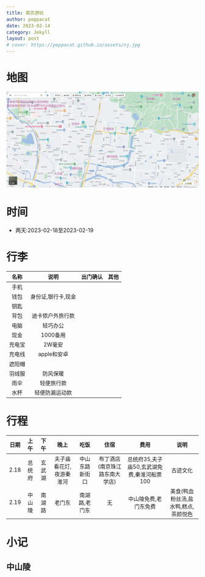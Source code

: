 ```yaml
---
title: 南京游玩
author: peppacat
date: 2023-02-14
category: Jekyll
layout: post
# cover: https://peppacat.github.io/assets/nj.jpg
---
```

# 地图

<div align="center"><img src="/assets/nanjing/nj.jpg" width="1000px"></div>


# 时间
* 两天:2023-02-18至2023-02-19

# 行李

<div class="table-wrapper" markdown="block">

  |名称|说明|出门确认|其他|
  |:-:|:-:|:-:|:-:|
  |手机||||
  |钱包|身份证,银行卡,现金|||
  |钥匙||||
  |背包|迪卡侬户外旅行款|||
  |电脑|轻巧办公|||
  |现金|1000备用|||
  |充电宝|2W毫安|||
  |充电线|apple和安卓|||
  |遮阳帽||||
  |羽绒服|防风保暖|||
  |雨伞|轻便旅行款|||
  |水杯|轻便防漏运动款|||

  </div>

# 行程
<div class="table-wrapper" markdown="block">

  |日期|上午|下午|晚上|吃饭|住宿|费用|说明|
  |:-:|:-:|:-:|:-:|:-:|:-:|:-:|:-:|
  |2.18|总统府|玄武湖|夫子庙看花灯,夜游秦淮河|中山东路新街口|布丁酒店(南京珠江路东南大学店)|总统府35,夫子庙50,玄武湖免费,秦淮河船票100|古迹文化|
  |2.19|中山陵|南湖路|老门东|南湖路,老门东|无|中山陵免费,老门东免费|美食(鸭血粉丝汤,盐水鸭,糕点,茶颜悦色|

  </div>

# 小记
## 中山陵
<head>
	<style>
		#outer>div{
			width: 100px;
			height: 100px;
			float: left;
			border:5px solid blue;
			text-align: center;
			line-height: 100px;
			position: relative;
		}

		#outer>div:hover{
			border:5px solid red;
			z-index:999;
		}

		.middle{
			margin-left: -5px;
			margin-right: -5px;
		}
		.middle1{
			margin-top: -5px;
			margin-bottom: -5px;
		}
		
	</style>
</head>

<body>
	<div style="width:1000px; height:1000px;background-color:#eee" id="outer">
		<div><img src="\assets\nanjing\zsl\2023031113404411.jpg"></div>
		<div class="middle"><img src="\assets\nanjing\zsl\2023031113404412.jpg"></div>
		<div><img src="\assets\nanjing\zsl\2023031113404413.jpg"></div>
		<div class="middle1"><img src="\assets\nanjing\zsl\2023031113404414.jpg"></div>
		<div class="middle middle1"><img src="\assets\nanjing\zsl\2023031113404415.jpg"></div>
		<div class="middle1"><img src="\assets\nanjing\zsl\2023031113404437.jpg"></div>
		<div><img src="\assets\nanjing\zsl\2023031113404438.jpg"></div>
		<div class="middle"><img src=""></div>
		<div><img src=""></div>
	</div>
</body>
